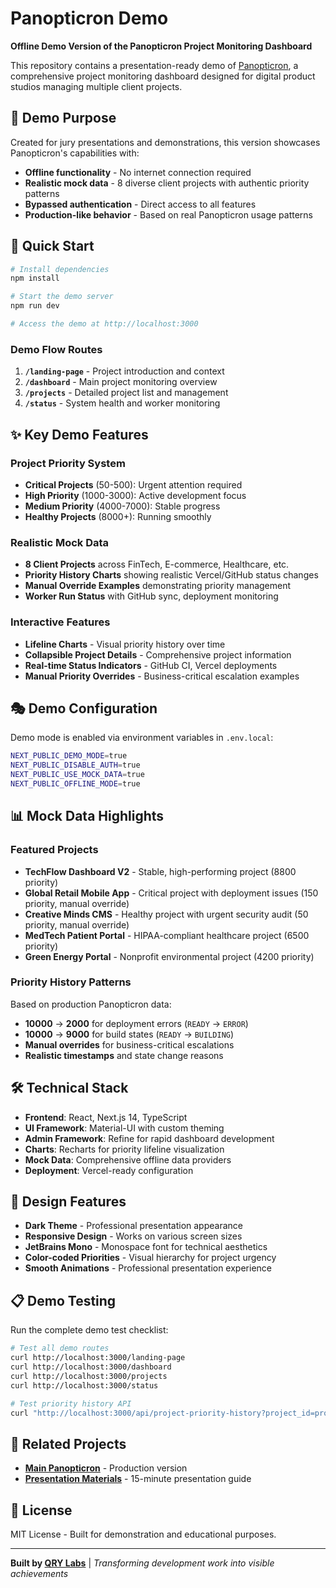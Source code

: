 # Panopticron Demo

**Offline Demo Version of the Panopticron Project Monitoring Dashboard**

This repository contains a presentation-ready demo of [Panopticron](https://github.com/borndigitalbe/panopticron), a comprehensive project monitoring dashboard designed for digital product studios managing multiple client projects.

## 🎯 Demo Purpose

Created for jury presentations and demonstrations, this version showcases Panopticron's capabilities with:
- **Offline functionality** - No internet connection required
- **Realistic mock data** - 8 diverse client projects with authentic priority patterns
- **Bypassed authentication** - Direct access to all features
- **Production-like behavior** - Based on real Panopticron usage patterns

## 🚀 Quick Start

```bash
# Install dependencies
npm install

# Start the demo server
npm run dev

# Access the demo at http://localhost:3000
```

### Demo Flow Routes
1. **`/landing-page`** - Project introduction and context
2. **`/dashboard`** - Main project monitoring overview
3. **`/projects`** - Detailed project list and management
4. **`/status`** - System health and worker monitoring

## ✨ Key Demo Features

### Project Priority System
- **Critical Projects** (50-500): Urgent attention required
- **High Priority** (1000-3000): Active development focus
- **Medium Priority** (4000-7000): Stable progress
- **Healthy Projects** (8000+): Running smoothly

### Realistic Mock Data
- **8 Client Projects** across FinTech, E-commerce, Healthcare, etc.
- **Priority History Charts** showing realistic Vercel/GitHub status changes
- **Manual Override Examples** demonstrating priority management
- **Worker Run Status** with GitHub sync, deployment monitoring

### Interactive Features
- **Lifeline Charts** - Visual priority history over time
- **Collapsible Project Details** - Comprehensive project information
- **Real-time Status Indicators** - GitHub CI, Vercel deployments
- **Manual Priority Overrides** - Business-critical escalation examples

## 🎭 Demo Configuration

Demo mode is enabled via environment variables in `.env.local`:

```bash
NEXT_PUBLIC_DEMO_MODE=true
NEXT_PUBLIC_DISABLE_AUTH=true
NEXT_PUBLIC_USE_MOCK_DATA=true
NEXT_PUBLIC_OFFLINE_MODE=true
```

## 📊 Mock Data Highlights

### Featured Projects
- **TechFlow Dashboard V2** - Stable, high-performing project (8800 priority)
- **Global Retail Mobile App** - Critical project with deployment issues (150 priority, manual override)
- **Creative Minds CMS** - Healthy project with urgent security audit (50 priority, manual override)
- **MedTech Patient Portal** - HIPAA-compliant healthcare project (6500 priority)
- **Green Energy Portal** - Nonprofit environmental project (4200 priority)

### Priority History Patterns
Based on production Panopticron data:
- **10000** → **2000** for deployment errors (`READY` → `ERROR`)
- **10000** → **9000** for build states (`READY` → `BUILDING`)
- **Manual overrides** for business-critical escalations
- **Realistic timestamps** and state change reasons

## 🛠 Technical Stack

- **Frontend**: React, Next.js 14, TypeScript
- **UI Framework**: Material-UI with custom theming
- **Admin Framework**: Refine for rapid dashboard development
- **Charts**: Recharts for priority lifeline visualization
- **Mock Data**: Comprehensive offline data providers
- **Deployment**: Vercel-ready configuration

## 🎨 Design Features

- **Dark Theme** - Professional presentation appearance
- **Responsive Design** - Works on various screen sizes
- **JetBrains Mono** - Monospace font for technical aesthetics
- **Color-coded Priorities** - Visual hierarchy for project urgency
- **Smooth Animations** - Professional presentation experience

## 📋 Demo Testing

Run the complete demo test checklist:

```bash
# Test all demo routes
curl http://localhost:3000/landing-page
curl http://localhost:3000/dashboard
curl http://localhost:3000/projects
curl http://localhost:3000/status

# Test priority history API
curl "http://localhost:3000/api/project-priority-history?project_id=project-1"
```

## 🔗 Related Projects

- **[Main Panopticron](https://github.com/borndigitalbe/panopticron)** - Production version
- **[Presentation Materials](./presentation_breadcrumbs.md)** - 15-minute presentation guide

## 📄 License

MIT License - Built for demonstration and educational purposes.

---

**Built by [QRY Labs](https://github.com/QRY91)** | *Transforming development work into visible achievements*